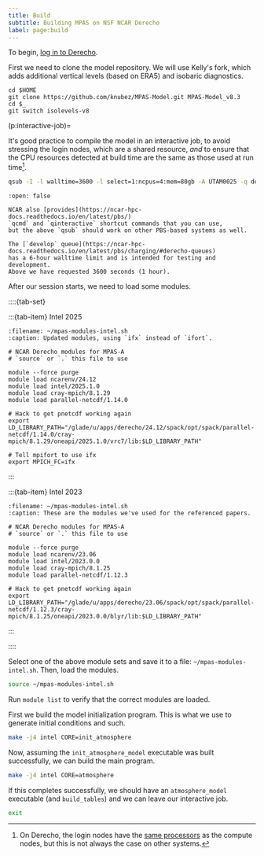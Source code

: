 ```yaml
---
title: Build
subtitle: Building MPAS on NSF NCAR Derecho
label: page:build
---
```


To begin,
[log in to Derecho](https://ncar-hpc-docs.readthedocs.io/en/latest/compute-systems/derecho/#logging-in).

First we need to clone the model repository.
We will use Kelly's fork, which adds additional vertical levels (based on ERA5)
and isobaric diagnostics.

```{code} bash
cd $HOME
git clone https://github.com/knubez/MPAS-Model.git MPAS-Model_v8.3
cd $_
git switch isolevels-v8
```

(p:interactive-job)=

It's good practice to compile the model in an interactive job,
to avoid stressing the login nodes, which are a shared resource,
_and_ to ensure that the CPU resources detected at build time are the same as those used at run time[^derecho-nodes].

[^derecho-nodes]:
    On Derecho, the login nodes have the
    [same processors](https://ncar-hpc-docs.readthedocs.io/en/latest/compute-systems/derecho/#derecho-hardware)
    as the compute nodes, but this is not always the case on other systems.

```bash
qsub -I -l walltime=3600 -l select=1:ncpus=4:mem=80gb -A UTAM0025 -q develop
```

```{tip}
:open: false

NCAR also [provides](https://ncar-hpc-docs.readthedocs.io/en/latest/pbs/)
`qcmd` and `qinteractive` shortcut commands that you can use,
but the above `qsub` should work on other PBS-based systems as well.

The [`develop` queue](https://ncar-hpc-docs.readthedocs.io/en/latest/pbs/charging/#derecho-queues)
has a 6-hour walltime limit and is intended for testing and development.
Above we have requested 3600 seconds (1 hour).
```

After our session starts, we need to load some modules.

::::{tab-set}

:::{tab-item} Intel 2025

```{code} bash
:filename: ~/mpas-modules-intel.sh
:caption: Updated modules, using `ifx` instead of `ifort`.

# NCAR Derecho modules for MPAS-A
# `source` or `.` this file to use

module --force purge
module load ncarenv/24.12
module load intel/2025.1.0
module load cray-mpich/8.1.29
module load parallel-netcdf/1.14.0

# Hack to get pnetcdf working again
export LD_LIBRARY_PATH="/glade/u/apps/derecho/24.12/spack/opt/spack/parallel-netcdf/1.14.0/cray-mpich/8.1.29/oneapi/2025.1.0/vrc7/lib:$LD_LIBRARY_PATH"

# Tell mpifort to use ifx
export MPICH_FC=ifx
```

:::

:::{tab-item} Intel 2023

```{code} bash
:filename: ~/mpas-modules-intel.sh
:caption: These are the modules we've used for the referenced papers.

# NCAR Derecho modules for MPAS-A
# `source` or `.` this file to use

module --force purge
module load ncarenv/23.06
module load intel/2023.0.0
module load cray-mpich/8.1.25
module load parallel-netcdf/1.12.3

# Hack to get pnetcdf working again
export LD_LIBRARY_PATH="/glade/u/apps/derecho/23.06/spack/opt/spack/parallel-netcdf/1.12.3/cray-mpich/8.1.25/oneapi/2023.0.0/blyr/lib:$LD_LIBRARY_PATH"
```

:::

::::

Select one of the above module sets and save it to a file:
`~/mpas-modules-intel.sh`.
Then, load the modules.

```bash
source ~/mpas-modules-intel.sh
```

Run `module list` to verify that the correct modules are loaded.

First we build the model initialization program.
This is what we use to generate initial conditions and such.

```bash
make -j4 intel CORE=init_atmosphere
```

Now, assuming the `init_atmosphere_model` executable was built successfully,
we can build the main program.

```bash
make -j4 intel CORE=atmosphere
```

If this completes successfully, we should have an `atmosphere_model` executable
(and `build_tables`)
and we can leave our interactive job.

```bash
exit
```

